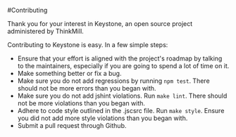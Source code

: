 #Contributing

Thank you for your interest in Keystone, an open source project administered by
ThinkMill.

Contributing to Keystone is easy. In a few simple steps:

* Ensure that your effort is aligned with the project's roadmap by talking to
the maintainers, especially if you are going to spend a lot of time on it.
* Make something better or fix a bug.
* Make sure you do not add regressions by running `npm test`. There should not
be more errors than you began with.
* Make sure you do not add jshint violations. Run `make lint`. There should not
be more violations than you began with.
* Adhere to code style outlined in the .jscsrc file. Run `make style`. Ensure
you did not add more style violations than you began with.
* Submit a pull request through Github.
